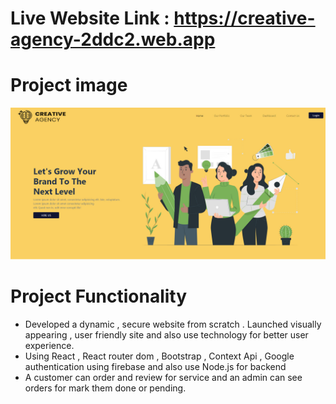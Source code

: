 # Live Website Link : https://creative-agency-2ddc2.web.app

# Project image
<img src = "src/images/Home-read-me.jpg">

# Project Functionality
<ul>
  <li>Developed a dynamic , secure website from scratch . Launched visually appearing , user friendly site and also use technology for better user experience.</li>
  <li>Using React , React router dom , Bootstrap , Context Api , Google authentication using firebase and also use Node.js for backend</li>
  <li>A customer can order and review for service and an admin can see orders for mark them done or pending.</li>
</ul>
